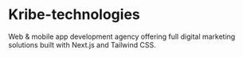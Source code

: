 # Kribe-technologies
Web &amp; mobile app development agency offering full digital marketing solutions built with Next.js and Tailwind CSS.
